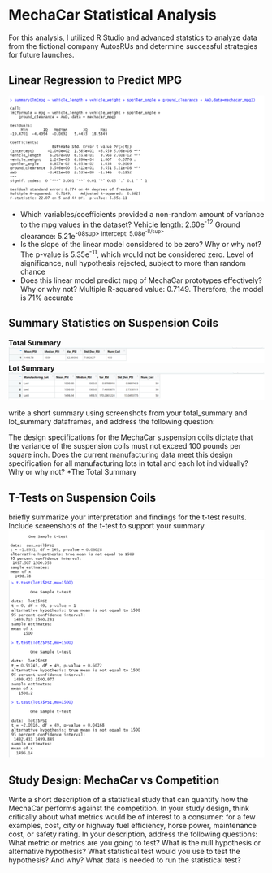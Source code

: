 # MechaCar Statistical Analysis #
For this analysis, I utilized R Studio and advanced statstics to analyze data from the fictional company AutosRUs and determine successful strategies for future launches. 

## Linear Regression to Predict MPG ##
![linear regression](https://github.com/TRACIE-F/mechacar_statistical_analysis/blob/main/Resources/W15D1.png)
  * Which variables/coefficients provided a non-random amount of variance to the mpg values in the dataset? Vehicle length: 2.60e<sup>-12</sup> Ground clearance: 5.21e<sup>-08sup> Intercept: 5.08e<sup>-8/sup>
  * Is the slope of the linear model considered to be zero? Why or why not? The p-value is 5.35e<sup>-11</sup>, which would not be considered zero. Level of significance, null hypothesis rejected, subject to more than random chance
  * Does this linear model predict mpg of MechaCar prototypes effectively? Why or why not? Multiple R-squared value: 0.7149. Therefore, the model is 71% accurate

## Summary Statistics on Suspension Coils ##
**Total Summary**
![total_summary](https://github.com/TRACIE-F/mechacar_statistical_analysis/blob/main/Resources/Total_Summary.png)
**Lot Summary**
![lot_summary](https://github.com/TRACIE-F/mechacar_statistical_analysis/blob/main/Resources/Lot_Summary.png)

write a short summary using screenshots from your total_summary and lot_summary dataframes, and address the following question:

The design specifications for the MechaCar suspension coils dictate that the variance of the suspension coils must not exceed 100 pounds per square inch. Does the current manufacturing data meet this design specification for all manufacturing lots in total and each lot individually? Why or why not?
  *The Total Summary 

## T-Tests on Suspension Coils ##
briefly summarize your interpretation and findings for the t-test results. Include screenshots of the t-test to support your summary.
![ttest1](https://github.com/TRACIE-F/mechacar_statistical_analysis/blob/main/Resources/ttest_sus.png)
![ttest2](https://github.com/TRACIE-F/mechacar_statistical_analysis/blob/main/Resources/ttest_lot123.png)


## Study Design: MechaCar vs Competition ##
Write a short description of a statistical study that can quantify how the MechaCar performs against the competition. In your study design, think critically about what metrics would be of interest to a consumer: for a few examples, cost, city or highway fuel efficiency, horse power, maintenance cost, or safety rating.
In your description, address the following questions:
What metric or metrics are you going to test?
What is the null hypothesis or alternative hypothesis?
What statistical test would you use to test the hypothesis? And why?
What data is needed to run the statistical test?
